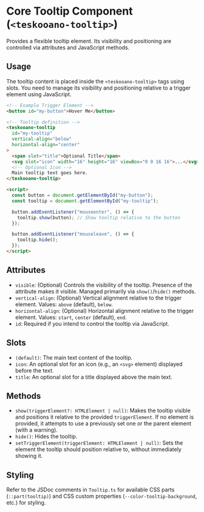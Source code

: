 # Core Tooltip Component (`<teskooano-tooltip>`)

Provides a flexible tooltip element. Its visibility and positioning are controlled via attributes and JavaScript methods.

## Usage

The tooltip content is placed inside the `<teskooano-tooltip>` tags using slots. You need to manage its visibility and positioning relative to a trigger element using JavaScript.

```html
<!-- Example Trigger Element -->
<button id="my-button">Hover Me</button>

<!-- Tooltip definition -->
<teskooano-tooltip
  id="my-tooltip"
  vertical-align="below"
  horizontal-align="center"
>
  <span slot="title">Optional Title</span>
  <svg slot="icon" width="16" height="16" viewBox="0 0 16 16">...</svg>
  <!-- Optional Icon -->
  Main tooltip text goes here.
</teskooano-tooltip>

<script>
  const button = document.getElementById("my-button");
  const tooltip = document.getElementById("my-tooltip");

  button.addEventListener("mouseenter", () => {
    tooltip.show(button); // Show tooltip relative to the button
  });

  button.addEventListener("mouseleave", () => {
    tooltip.hide();
  });
</script>
```

## Attributes

- `visible`: (Optional) Controls the visibility of the tooltip. Presence of the attribute makes it visible. Managed primarily via `show()`/`hide()` methods.
- `vertical-align`: (Optional) Vertical alignment relative to the trigger element. Values: `above` (default), `below`.
- `horizontal-align`: (Optional) Horizontal alignment relative to the trigger element. Values: `start`, `center` (default), `end`.
- `id`: Required if you intend to control the tooltip via JavaScript.

## Slots

- `(default)`: The main text content of the tooltip.
- `icon`: An optional slot for an icon (e.g., an `<svg>` element) displayed before the text.
- `title`: An optional slot for a title displayed above the main text.

## Methods

- `show(triggerElement?: HTMLElement | null)`: Makes the tooltip visible and positions it relative to the provided `triggerElement`. If no element is provided, it attempts to use a previously set one or the parent element (with a warning).
- `hide()`: Hides the tooltip.
- `setTriggerElement(triggerElement: HTMLElement | null)`: Sets the element the tooltip should position relative to, without immediately showing it.

## Styling

Refer to the JSDoc comments in `Tooltip.ts` for available CSS parts (`::part(tooltip)`) and CSS custom properties (`--color-tooltip-background`, etc.) for styling.
